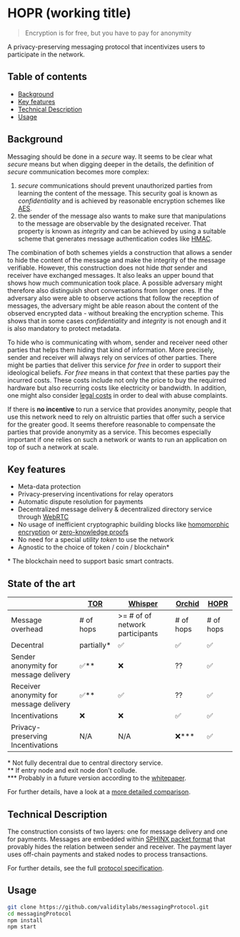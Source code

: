 # HOPR (working title)

> Encryption is for free, but you have to pay for anonymity

A privacy-preserving messaging protocol that incentivizes users to participate in the network.


## Table of contents
- [Background](#background)
- [Key features](#key-features)
- [Technical Description](#technical-description)
- [Usage](#usage)


## Background
Messaging should be done in a _secure_ way. It seems to be clear what _secure_ means but when digging deeper in the details, the definition of _secure_ communication becomes more complex:

1. _secure_ communications should prevent unauthorized parties from learning the content of the message. This security goal is known as _confidentiality_ and is achieved by reasonable encryption schemes like [AES](https://en.wikipedia.org/wiki/Advanced_Encryption_Standard). 
2. the sender of the message also wants to make sure that manipulations to the message are observable by the designated receiver. That property is known as _integrity_ and can be achieved by using a suitable scheme that generates message authentication codes like [HMAC](https://en.wikipedia.org/wiki/HMAC).

The combination of both schemes yields a construction that allows a sender to hide the content of the message and make the integrity of the message verifiable. However, this construction does not hide _that_ sender and receiver have exchanged messages. It also leaks an upper bound that shows how much communication took place. A possible adversary might therefore also distinguish short conversations from longer ones. If the adversary also were able to observe actions that follow the reception of messages, the adversary might be able reason about the content of the observed encrypted data - without breaking the encryption scheme. This shows that in some cases _confidentiality_ and _integrity_ is not enough and it is also mandatory to protect metadata.

To hide who is communicating with whom, sender and receiver need other parties that helps them hiding that kind of information. More precisely, sender and receiver will always rely on services of other parties. There might be parties that deliver this service _for free_ in order to support their ideological beliefs. _For free_ means in that context that these parties pay the incurred costs. These costs include not only the price to buy the requirred hardware but also recurring costs like electricity or bandwidth. In addition, one might also consider [legal costs](https://trac.torproject.org/projects/tor/wiki/TorRelayGuide#Legalconsiderationsforexitrelayoperators) in order to deal with abuse complaints.

If there is **no incentive** to run a service that provides anonymity, people that use this network need to rely on altruistic parties that offer such a service for the greater good. It seems therefore reasonable to compensate the parties that provide anonymity as a service. This becomes especially important if one relies on such a network or wants to run an application on top of such a network at scale.


## Key features
* Meta-data protection
* Privacy-preserving incentivations for relay operators
* Automatic dispute resolution for payments
* Decentralized message delivery & decentralized directory service through [WebRTC](https://webrtc.org)
* No usage of inefficient cryptographic building blocks like [homomorphic encryption](https://en.wikipedia.org/wiki/Homomorphic_encryption) or [zero-knowledge proofs](https://en.wikipedia.org/wiki/Zero-knowledge_proof)
* No need for a special *utility token* to use the network
* Agnostic to the choice of token / coin / blockchain*

\* The blockchain need to support basic smart contracts.

## State of the art
|   | [TOR](https://torproject.org) | [Whisper](https://github.com/ethereum/wiki/wiki/Whisper) | [Orchid](https://www.orchid.com/) | [HOPR](#) | 
| - | --- | ------- | ------ | ---- |
| Message overhead | # of hops | >= # of of network participants | # of hops | # of hops |
| Decentral | partially* | ✅ | ✅ | ✅ |
| Sender anonymity for message delivery | ✅** | ❌ | ?? | ✅ |
| Receiver anonymity for message delivery | ✅** | ✅ | ?? | ✅ |
| Incentivations | ❌ | ❌ | ✅ | ✅ |
| Privacy-preserving Incentivations | N/A | N/A | ❌*** | ✅ |

\* Not fully decentral due to central directory service. \
\*\* If entry node and exit node don't collude. \
\*\*\* Probably in a future version according to the [whitepaper](https://www.orchid.com/whitepaper.pdf).

For further details, have a look at a [more detailed comparison](../../wiki/State-Of-The-Art).

## Technical Description
The construction consists of two layers: one for message delivery and one for payments. Messages are embedded within [SPHINX packet format](https://cypherpunks.ca/~iang/pubs/Sphinx_Oakland09.pdf) that provably hides the relation between sender and receiver. The payment layer uses off-chain payments and staked nodes to process transactions.

For further details, see the full [protocol specification](../../wiki).


## Usage
```sh
git clone https://github.com/validitylabs/messagingProtocol.git
cd messagingProtocol
npm install
npm start
```

